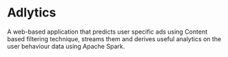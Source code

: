 # Adlytics

A web-based application that predicts user specific ads using Content based filtering technique, streams them and derives useful analytics on the user behaviour data using Apache Spark.
